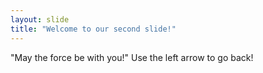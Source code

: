 ```yaml
---
layout: slide
title: "Welcome to our second slide!"
---
```

"May the force be with you!"
Use the left arrow to go back!
